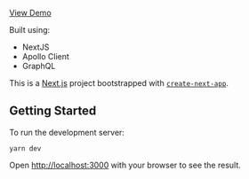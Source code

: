 [View Demo](https://next-apollo-graphql-space-x.vercel.app/)

Built using:
- NextJS
- Apollo Client
- GraphQL

This is a [Next.js](https://nextjs.org/) project bootstrapped with [`create-next-app`](https://github.com/vercel/next.js/tree/canary/packages/create-next-app).

## Getting Started

To run the development server:

```
yarn dev
```

Open [http://localhost:3000](http://localhost:3000) with your browser to see the result.
